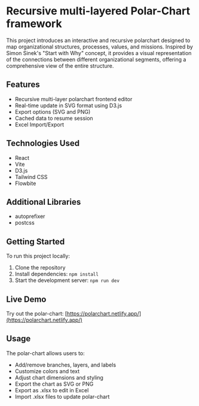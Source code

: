 # Recursive multi-layered Polar-Chart framework

This project introduces an interactive and recursive polarchart designed to map organizational structures, processes, values, and missions. Inspired by Simon Sinek's "Start with Why" concept, it provides a visual representation of the connections between different organizational segments, offering a comprehensive view of the entire structure.

## Features

- Recursive multi-layer polarchart frontend editor
- Real-time update in SVG format using D3.js
- Export options (SVG and PNG)
- Cached data to resume session
- Excel Import/Export

## Technologies Used

- React
- Vite
- D3.js
- Tailwind CSS
- Flowbite

## Additional Libraries

- autoprefixer
- postcss

## Getting Started

To run this project locally:

1. Clone the repository
2. Install dependencies: `npm install`
3. Start the development server: `npm run dev`

## Live Demo

Try out the polar-chart: [https://polarchart.netlify.app/](https://polarchart.netlify.app/)

## Usage

The polar-chart allows users to:

- Add/remove branches, layers, and labels
- Customize colors and text
- Adjust chart dimensions and styling
- Export the chart as SVG or PNG
- Export as .xlsx to edit in Excel
- Import .xlsx files to update polar-chart
